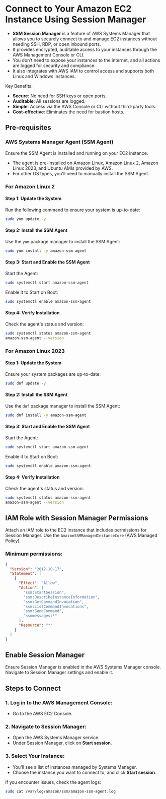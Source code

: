 # Connect to Your Amazon EC2 Instance Using Session Manager

- **SSM Session Manager** is a feature of AWS Systems Manager that allows you to securely connect to and manage EC2 instances without needing SSH, RDP, or open inbound ports.
- It provides encrypted, auditable access to your instances through the AWS Management Console or CLI.
- You don’t need to expose your instances to the internet, and all actions are logged for security and compliance.
- It also integrates with AWS IAM to control access and supports both Linux and Windows instances.

Key Benefits:
- **Secure**: No need for SSH keys or open ports.
- **Auditable**: All sessions are logged.
- **Simple**: Access via the AWS Console or CLI without third-party tools.
- **Cost-effective**: Eliminates the need for bastion hosts.

## Pre-requisites

### AWS Systems Manager Agent (SSM Agent)
Ensure the SSM Agent is installed and running on your EC2 instance.

- The agent is pre-installed on Amazon Linux, Amazon Linux 2, Amazon Linux 2023, and Ubuntu AMIs provided by AWS.
- For other OS types, you'll need to manually install the SSM Agent.

### For Amazon Linux 2
#### Step 1: Update the System
Run the following command to ensure your system is up-to-date:

```bash
sudo yum update -y
```

#### Step 2: Install the SSM Agent
Use the `yum` package manager to install the SSM Agent:

```bash
sudo yum install -y amazon-ssm-agent
```

#### Step 3: Start and Enable the SSM Agent
Start the Agent:

```bash
sudo systemctl start amazon-ssm-agent
```

Enable it to Start on Boot:

```bash
sudo systemctl enable amazon-ssm-agent
```

#### Step 4: Verify Installation
Check the agent's status and version:

```bash
sudo systemctl status amazon-ssm-agent
amazon-ssm-agent --version
```

### For Amazon Linux 2023
#### Step 1: Update the System
Ensure your system packages are up-to-date:

```bash
sudo dnf update -y
```

#### Step 2: Install the SSM Agent
Use the `dnf` package manager to install the SSM Agent:

```bash
sudo dnf install -y amazon-ssm-agent
```

#### Step 3: Start and Enable the SSM Agent
Start the Agent:

```bash
sudo systemctl start amazon-ssm-agent
```

Enable it to Start on Boot:

```bash
sudo systemctl enable amazon-ssm-agent
```

#### Step 4: Verify Installation
Check the agent's status and version:

```bash
sudo systemctl status amazon-ssm-agent
amazon-ssm-agent --version
```

## IAM Role with Session Manager Permissions
Attach an IAM role to the EC2 instance that includes permissions for Session Manager.
Use the `AmazonSSMManagedInstanceCore` (AWS Managed Policy).

### Minimum permissions:

```json
{
  "Version": "2012-10-17",
  "Statement": [
    {
      "Effect": "Allow",
      "Action": [
        "ssm:StartSession",
        "ssm:DescribeInstanceInformation",
        "ssm:GetCommandInvocation",
        "ssm:ListCommandInvocations",
        "ssm:SendCommand",
        "ssmmessages:*"
      ],
      "Resource": "*"
    }
  ]
}
```

## Enable Session Manager
Ensure Session Manager is enabled in the AWS Systems Manager console. Navigate to Session Manager settings and enable it.

## Steps to Connect

### 1. Log in to the AWS Management Console:
- Go to the AWS EC2 Console.

### 2. Navigate to Session Manager:
- Open the AWS Systems Manager service.
- Under Session Manager, click on **Start session**.

### 3. Select Your Instance:
- You'll see a list of instances managed by Systems Manager.
- Choose the instance you want to connect to, and click **Start session**.

If you encounter issues, check the agent logs:

```bash
sudo cat /var/log/amazon/ssm/amazon-ssm-agent.log
```
